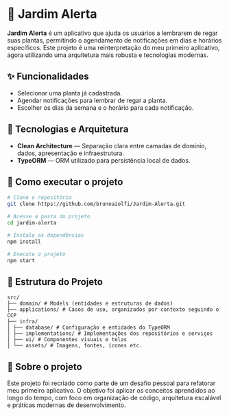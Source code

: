# 🌱 Jardim Alerta

**Jardim Alerta** é um aplicativo que ajuda os usuários a lembrarem de regar suas plantas, permitindo o agendamento de notificações em dias e horários específicos. Este projeto é uma reinterpretação do meu primeiro aplicativo, agora utilizando uma arquitetura mais robusta e tecnologias modernas.

## ✨ Funcionalidades

- Selecionar uma planta já cadastrada.
- Agendar notificações para lembrar de regar a planta.
- Escolher os dias da semana e o horário para cada notificação.

## 🧱 Tecnologias e Arquitetura

- **Clean Architecture** — Separação clara entre camadas de domínio, dados, apresentação e infraestrutura.
- **TypeORM** — ORM utilizado para persistência local de dados.

## 🚀 Como executar o projeto

```bash
# Clone o repositório
git clone https://github.com/brunoaiolfi/Jardim-Alerta.git

# Acesse a pasta do projeto
cd jardim-alerta

# Instale as dependências
npm install

# Execute o projeto
npm start
````

## 📁 Estrutura do Projeto

```
src/
├── domain/ # Models (entidades e estruturas de dados)
├── applications/ # Casos de uso, organizados por contexto seguindo o CCP
├── infra/
│ ├── database/ # Configuração e entidades do TypeORM
│ ├── implementations/ # Implementações dos repositórios e serviços
│ ├── ui/ # Componentes visuais e telas
│ └── assets/ # Imagens, fontes, ícones etc.
```

## 📌 Sobre o projeto

Este projeto foi recriado como parte de um desafio pessoal para refatorar meu primeiro aplicativo. O objetivo foi aplicar os conceitos aprendidos ao longo do tempo, com foco em organização de código, arquitetura escalável e práticas modernas de desenvolvimento.
